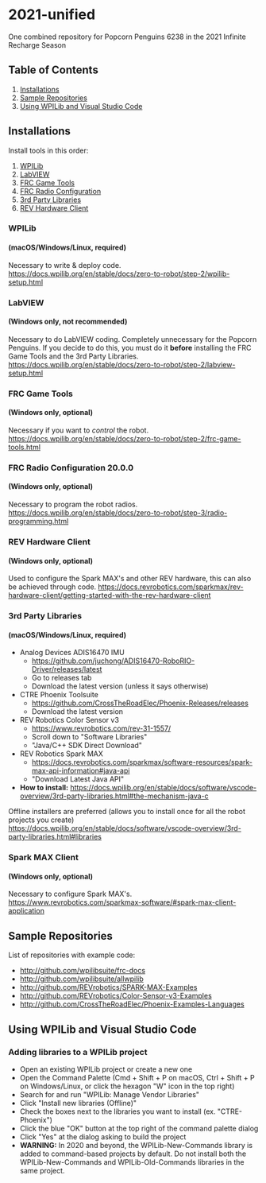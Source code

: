 # 2021-unified
 One combined repository for Popcorn Penguins 6238 in the 2021 Infinite Recharge Season
## Table of Contents
1. [Installations](#installations)
2. [Sample Repositories](#sample-repositories)
3. [Using WPILib and Visual Studio Code](#using-wpilib-and-visual-studio-code)


## Installations
Install tools in this order:
1. [WPILib](#wpilib) 
2. [LabVIEW](#labview) 
3. [FRC Game Tools](#frc-game-tools) 
4. [FRC Radio Configuration](#frc-radio-configuration-2000) 
5. [3rd Party Libraries](#3rd-party-libraries) 
6. [REV Hardware Client](#rev-hardware-client) 

### WPILib
#### (macOS/Windows/Linux, required)
Necessary to write & deploy code.  
https://docs.wpilib.org/en/stable/docs/zero-to-robot/step-2/wpilib-setup.html

### LabVIEW
#### (Windows only, not recommended)
Necessary to do LabVIEW coding. Completely unnecessary for the Popcorn Penguins. If you decide to do this, you must do it **before** installing the FRC Game Tools and the 3rd Party Libraries.
https://docs.wpilib.org/en/stable/docs/zero-to-robot/step-2/labview-setup.html

### FRC Game Tools
#### (Windows only, optional)
Necessary if you want to *control* the robot.
https://docs.wpilib.org/en/stable/docs/zero-to-robot/step-2/frc-game-tools.html

### FRC Radio Configuration 20.0.0
#### (Windows only, optional)
Necessary to program the robot radios.
https://docs.wpilib.org/en/stable/docs/zero-to-robot/step-3/radio-programming.html

### REV Hardware Client
#### (Windows only, optional)
Used to configure the Spark MAX's and other REV hardware, this can also be achieved through code.
https://docs.revrobotics.com/sparkmax/rev-hardware-client/getting-started-with-the-rev-hardware-client

### 3rd Party Libraries
#### (macOS/Windows/Linux, required)
- Analog Devices ADIS16470 IMU
  - https://github.com/juchong/ADIS16470-RoboRIO-Driver/releases/latest
  - Go to releases tab
  - Download the latest version (unless it says otherwise)
- CTRE Phoenix Toolsuite 
  - https://github.com/CrossTheRoadElec/Phoenix-Releases/releases
  - Download the latest version
- REV Robotics Color Sensor v3
  - https://www.revrobotics.com/rev-31-1557/
  - Scroll down to "Software Libraries"
  - "Java/C++ SDK Direct Download"
- REV Robotics Spark MAX
  - https://docs.revrobotics.com/sparkmax/software-resources/spark-max-api-information#java-api
  - "Download Latest Java API"
- **How to install:** https://docs.wpilib.org/en/stable/docs/software/vscode-overview/3rd-party-libraries.html#the-mechanism-java-c

Offline installers are preferred (allows you to install once for all the robot projects you create)  
https://docs.wpilib.org/en/stable/docs/software/vscode-overview/3rd-party-libraries.html#libraries

### Spark MAX Client
#### (Windows only, optional)
Necessary to configure Spark MAX's.
https://www.revrobotics.com/sparkmax-software/#spark-max-client-application

## Sample Repositories
List of repositories with example code:
- http://github.com/wpilibsuite/frc-docs
- http://github.com/wpilibsuite/allwpilib
- http://github.com/REVrobotics/SPARK-MAX-Examples
- http://github.com/REVrobotics/Color-Sensor-v3-Examples
- http://github.com/CrossTheRoadElec/Phoenix-Examples-Languages

## Using WPILib and Visual Studio Code

### Adding libraries to a WPILib project
- Open an existing WPILib project or create a new one
- Open the Command Palette (Cmd + Shift + P on macOS, Ctrl + Shift + P on Windows/Linux, or click the hexagon "W" icon in the top right)
- Search for and run "WPILib: Manage Vendor Libraries"
- Click "Install new libraries (Offline)"
- Check the boxes next to the libraries you want to install (ex. "CTRE-Phoenix")
- Click the blue "OK" button at the top right of the command palette dialog
- Click "Yes" at the dialog asking to build the project
- **WARNING:** In 2020 and beyond, the WPILib-New-Commands library is added to command-based projects by default. Do not install both the WPILib-New-Commands and WPILib-Old-Commands libraries in the same project.
